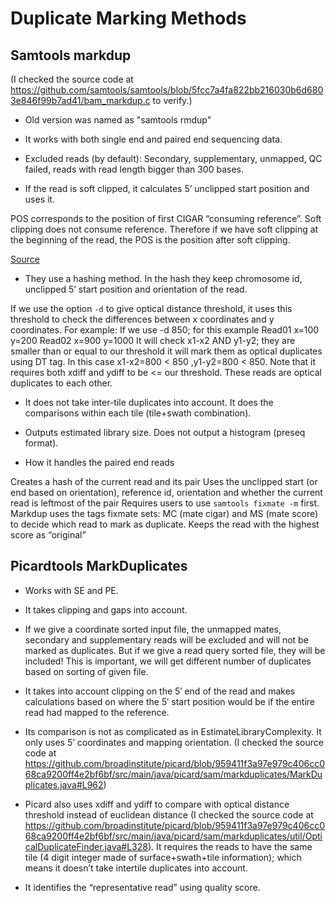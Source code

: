 # Duplicate Marking Methods 

## Samtools markdup

(I checked the source code at https://github.com/samtools/samtools/blob/5fcc7a4fa822bb216030b6d6803e846f99b7ad41/bam_markdup.c to verify.)

* Old version was named as "samtools rmdup"

* It works with both single end and paired end sequencing data. 

* Excluded reads (by default): Secondary, supplementary, unmapped, QC failed, reads with read length bigger than 300 bases.

* If the read is soft clipped, it calculates 5’ unclipped start position and uses it.

POS corresponds to the position of first CIGAR “consuming reference”. Soft clipping does not consume reference. Therefore if we have soft clipping at the beginning of the read, the POS is the position after soft clipping.

[Source](https://github.com/samtools/hts-specs/blob/master/SAMv1.pdf)

* They use a hashing method. In the hash they keep chromosome id, unclipped 5’ start position and orientation of the read.

If we use the option `-d` to give optical distance threshold, it uses this threshold to check the differences between x coordinates and y coordinates. 
For example: If we use -d 850; for this example
Read01 x=100 y=200
Read02 x=900 y=1000
It will check x1-x2 AND y1-y2; they are smaller than or equal to our threshold it will mark them as optical duplicates using DT tag. In this case x1-x2=800 < 850 ,y1-y2=800 < 850. Note that it requires both xdiff and ydiff to be <= our threshold. These reads are optical duplicates to each other.

* It does not take inter-tile duplicates into account. It does the comparisons within each tile (tile+swath combination).

* Outputs estimated library size. Does not output a histogram (preseq format).


* How it handles the paired end reads

Creates a hash of the current read and its pair
Uses the unclipped start (or end based on orientation), reference id, orientation and whether the current read is leftmost of the pair
Requires users to use `samtools fixmate -m` first. Markdup uses the tags fixmate sets: MC (mate cigar) and MS (mate score) to decide which read to mark as duplicate. Keeps the read with the highest score as “original”


## Picardtools MarkDuplicates

* Works with SE and PE.

* It takes clipping and gaps into account.

* If we give a coordinate sorted input file, the unmapped mates, secondary and supplementary reads will be excluded and will not be marked as duplicates. But if we give a read query sorted file, they will be included! This is important, we will get different number of duplicates based on sorting of given file.

* It takes into account clipping on the 5′ end of the read and makes calculations based on where the 5′ start position would be if the entire read had mapped to the reference.

* Its comparison is not as complicated as in EstimateLibraryComplexity. It only uses 5’ coordinates and mapping orientation. (I checked the source code at https://github.com/broadinstitute/picard/blob/959411f3a97e979c406cc068ca9200ff4e2bf6bf/src/main/java/picard/sam/markduplicates/MarkDuplicates.java#L962) 

* Picard also uses xdiff and ydiff to compare with optical distance threshold instead of euclidean distance (I checked the source code at https://github.com/broadinstitute/picard/blob/959411f3a97e979c406cc068ca9200ff4e2bf6bf/src/main/java/picard/sam/markduplicates/util/OpticalDuplicateFinder.java#L328). It requires the reads to have the same tile (4 digit integer made of surface+swath+tile information); which means it doesn’t take intertile duplicates into account.

* It identifies the “representative read” using quality score.
